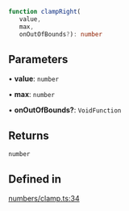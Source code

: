 ```ts
function clampRight(
   value, 
   max, 
   onOutOfBounds?): number
```

## Parameters

• **value**: `number`

• **max**: `number`

• **onOutOfBounds?**: `VoidFunction`

## Returns

`number`

## Defined in

[numbers/clamp.ts:34](https://github.com/Tismas/naszos-utils/blob/17b33842abc2ec4b3d89cd93065f656880e196df/src/numbers/clamp.ts#L34)
